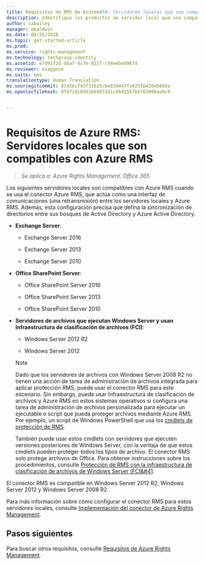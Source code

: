 ```yaml
---
title: Requisitos de RMS de Azure&#58; Servidores locales que son compatibles con Azure Rights Management | Azure RMS
description: Identifique los productos de servidor local que son compatibles con Azure RMS cuando se utiliza el conector Azure RMS.
author: cabailey
manager: mbaldwin
ms.date: 08/25/2016
ms.topic: get-started-article
ms.prod: 
ms.service: rights-management
ms.technology: techgroup-identity
ms.assetid: e7d91f2d-d6a7-4c7e-821f-c94e4be9967d
ms.reviewer: esaggese
ms.suite: ems
translationtype: Human Translation
ms.sourcegitcommit: 81426cf43f31625c6e83d443fa925f6426eb89da
ms.openlocfilehash: 0f9f1dc09d1b0d831b1c96d25b7bb763086aa9c9


---
```



# Requisitos de Azure RMS: Servidores locales que son compatibles con Azure RMS

>*Se aplica a: Azure Rights Management, Office 365*

Los siguientes servidores locales son compatibles con Azure RMS cuando se usa el conector Azure RMS, que actúa como una interfaz de comunicaciones (una retransmisión) entre los servidores locales y Azure RMS. Además, esta configuración precisa que defina la sincronización de directorios entre sus bosques de Active Directory y Azure Active Directory.

-   **Exchange Server**:

    -   Exchange Server 2016

    -   Exchange Server 2013

    -   Exchange Server 2010

-   **Office SharePoint Server**:

    -   Office SharePoint Server 2016

    -   Office SharePoint Server 2013

    -   Office SharePoint Server 2010

-   **Servidores de archivos que ejecutan Windows Server y usan Infraestructura de clasificación de archivos (FCI)**:

    -   Windows Server 2012 R2

    -   Windows Server 2012

    > [!NOTE]
    > Dado que los servidores de archivos con Windows Server 2008 R2 no tienen una acción de tarea de administración de archivos integrada para aplicar protección RMS, puede usar el conector RMS para este escenario. Sin embargo, puede usar Infraestructura de clasificación de archivos y Azure RMS en estos sistemas operativos si configura una tarea de administración de archivos personalizada para ejecutar un ejecutable o script que pueda proteger archivos mediante Azure RMS. Por ejemplo, un script de Windows PowerShell que usa los [cmdlets de protección de RMS](https://msdn.microsoft.com/library/azure/mt433195.aspx).
    > 
    > También puede usar estos cmdlets con servidores que ejecuten versiones posteriores de Windows Server, con la ventaja de que estos cmdlets pueden proteger todos los tipos de archivo. El conector RMS solo protege archivos de Office. Para obtener instrucciones sobre los procedimientos, consulte [Protección de RMS con la infraestructura de clasificación de archivos de Windows Server &#40;FCI&#41](../rms-client/configure-fci.md).

El conector RMS es compatible en Windows Server 2012 R2, Windows Server 2012 y Windows Server 2008 R2.

Para más información sobre cómo configurar el conector RMS para estos servidores locales, consulte [Implementación del conector de Azure Rights Management](../deploy-use/deploy-rms-connector.md).

## Pasos siguientes
Para buscar otros requisitos, consulte [Requisitos de Azure Rights Management](requirements-azure-rms.md).



<!--HONumber=Aug16_HO4-->


